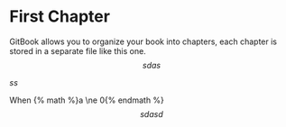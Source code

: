 # First Chapter

GitBook allows you to organize your book into chapters, each chapter is stored in a separate file like this one.
$$sdas$$

$ss$

When {% math %}a \ne 0{% endmath %}
$$sdasd$$